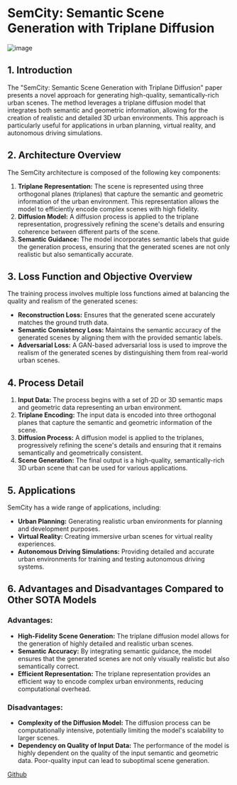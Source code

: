 # SemCity: Semantic Scene Generation with Triplane Diffusion

![image](https://github.com/user-attachments/assets/b0ede52c-321a-42ca-a080-11f56efbe334)

## 1. Introduction
The "SemCity: Semantic Scene Generation with Triplane Diffusion" paper presents a novel approach for generating high-quality, semantically-rich urban scenes. The method leverages a triplane diffusion model that integrates both semantic and geometric information, allowing for the creation of realistic and detailed 3D urban environments. This approach is particularly useful for applications in urban planning, virtual reality, and autonomous driving simulations.

## 2. Architecture Overview
The SemCity architecture is composed of the following key components:
1. **Triplane Representation:** The scene is represented using three orthogonal planes (triplanes) that capture the semantic and geometric information of the urban environment. This representation allows the model to efficiently encode complex scenes with high fidelity.
2. **Diffusion Model:** A diffusion process is applied to the triplane representation, progressively refining the scene's details and ensuring coherence between different parts of the scene.
3. **Semantic Guidance:** The model incorporates semantic labels that guide the generation process, ensuring that the generated scenes are not only realistic but also semantically accurate.

## 3. Loss Function and Objective Overview
The training process involves multiple loss functions aimed at balancing the quality and realism of the generated scenes:
- **Reconstruction Loss:** Ensures that the generated scene accurately matches the ground truth data.
- **Semantic Consistency Loss:** Maintains the semantic accuracy of the generated scenes by aligning them with the provided semantic labels.
- **Adversarial Loss:** A GAN-based adversarial loss is used to improve the realism of the generated scenes by distinguishing them from real-world urban scenes.

## 4. Process Detail
1. **Input Data:** The process begins with a set of 2D or 3D semantic maps and geometric data representing an urban environment.
2. **Triplane Encoding:** The input data is encoded into three orthogonal planes that capture the semantic and geometric information of the scene.
3. **Diffusion Process:** A diffusion model is applied to the triplanes, progressively refining the scene's details and ensuring that it remains semantically and geometrically consistent.
4. **Scene Generation:** The final output is a high-quality, semantically-rich 3D urban scene that can be used for various applications.

## 5. Applications
SemCity has a wide range of applications, including:
- **Urban Planning:** Generating realistic urban environments for planning and development purposes.
- **Virtual Reality:** Creating immersive urban scenes for virtual reality experiences.
- **Autonomous Driving Simulations:** Providing detailed and accurate urban environments for training and testing autonomous driving systems.

## 6. Advantages and Disadvantages Compared to Other SOTA Models
### Advantages:
- **High-Fidelity Scene Generation:** The triplane diffusion model allows for the generation of highly detailed and realistic urban scenes.
- **Semantic Accuracy:** By integrating semantic guidance, the model ensures that the generated scenes are not only visually realistic but also semantically correct.
- **Efficient Representation:** The triplane representation provides an efficient way to encode complex urban environments, reducing computational overhead.

### Disadvantages:
- **Complexity of the Diffusion Model:** The diffusion process can be computationally intensive, potentially limiting the model's scalability to larger scenes.
- **Dependency on Quality of Input Data:** The performance of the model is highly dependent on the quality of the input semantic and geometric data. Poor-quality input can lead to suboptimal scene generation.

[Github](https://github.com/zoomin-lee/SemCity)
